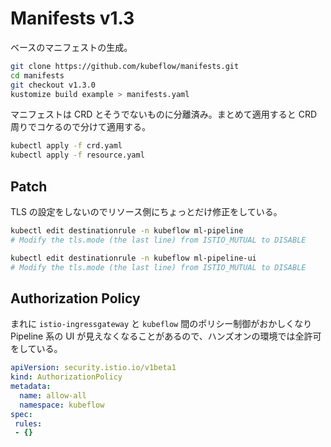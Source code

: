 # Manifests v1.3

ベースのマニフェストの生成。

```bash
git clone https://github.com/kubeflow/manifests.git
cd manifests
git checkout v1.3.0
kustomize build example > manifests.yaml
```

マニフェストは CRD とそうでないものに分離済み。まとめて適用すると CRD 周りでコケるので分けて適用する。

```bash
kubectl apply -f crd.yaml
kubectl apply -f resource.yaml
```

## Patch

TLS の設定をしないのでリソース側にちょっとだけ修正をしている。

```bash
kubectl edit destinationrule -n kubeflow ml-pipeline
# Modify the tls.mode (the last line) from ISTIO_MUTUAL to DISABLE

kubectl edit destinationrule -n kubeflow ml-pipeline-ui
# Modify the tls.mode (the last line) from ISTIO_MUTUAL to DISABLE
```

## Authorization Policy

まれに `istio-ingressgateway` と `kubeflow` 間のポリシー制御がおかしくなり Pipeline 系の UI が見えなくなることがあるので、ハンズオンの環境では全許可をしている。

```yaml
apiVersion: security.istio.io/v1beta1
kind: AuthorizationPolicy
metadata:
  name: allow-all
  namespace: kubeflow
spec:
 rules:
 - {}
```
